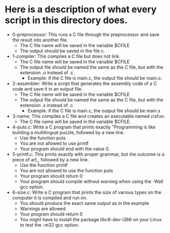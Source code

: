 # Here is a description of what every script in this directory does.

- 0-preprocessor: This runs a C file through the preprocessor and save the result into another file.
	- The C file name will be saved in the variable $CFILE
	- The output should be saved in the file c.
- 1-compiler: This compiles a C file but does not link.
	- The C file name will be saved in the variable $CFILE
	- The output file should be named the same as the C file, but with the extension .o instead of .c.
		- Example: if the C file is main.c, the output file should be main.o.
- 2-assembler: Write a script that generates the assembly code of a C code and save it in an output file.
	- The C file name will be saved in the variable $CFILE
	- The output file should be named the same as the C file, but with the extension .s instead of .c.
		- Example: if the C file is main.c, the output file should be main.s
- 3-name: This compiles a C file and creates an executable named cisfun.
	- The C file name will be saved in the variable $CFILE.
- 4-puts.c: Write a C program that prints exactly "Programming is like building a multilingual puzzle, followed by a new line.
	- Use the function puts
	- You are not allowed to use printf
	- Your program should end with the value 0.
- 5-printf.c: This prints exactly with proper grammar, but the outcome is a piece of art,, followed by a new line.
	- Use the function printf
	- You are not allowed to use the function puts
	- Your program should return 0
	- Your program should compile without warning when using the -Wall gcc option.
- 6-size.c: Write a C program that prints the size of various types on the computer it is compiled and run on.
	- You should produce the exact same output as in the example
	- Warnings are allowed
	- Your program should return 0
	- You might have to install the package libc6-dev-i386 on your Linux to test the -m32 gcc option.

